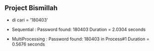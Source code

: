 ## Project Bismillah

- di cari = '180403'
- Sequential :
Password found: 180403
Duration = 2.0304 seconds

- MultiProcessing :
Password found: 180403 in Process#1
Duration = 0.5676 seconds
